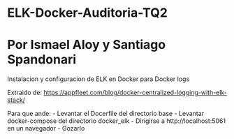 # ELK-Docker-Auditoria-TQ2
# Por Ismael Aloy y Santiago Spandonari

Instalacion y configuracion de ELK en Docker para Docker logs

Extraido de: https://appfleet.com/blog/docker-centralized-logging-with-elk-stack/

Para que ande:
    - Levantar el Docerfile del directorio base
    - Levantar docker-compose del directorio docker_elk
    - Dirigirse a http://localhost:5061 en un navegador
    - Gozarlo